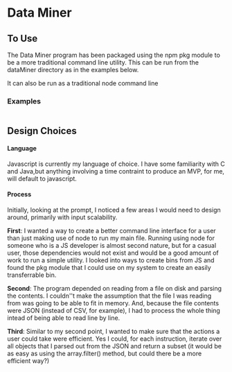 # Data Miner

## To Use
The Data Miner program has been packaged using the npm pkg module to be a more traditional command line utility. This can be run from the dataMiner directory as in the examples below.

It can also be run as a traditional node command line 

### Examples
```
```


## Design Choices
 #### Language
 Javascript is currently my language of choice. I have some familiarity with C and Java,but anything involving a time contraint to produce an MVP, for me, will default to javascript.

 #### Process
Initially, looking at the prompt, I noticed a few areas I would need to design around, primarily with input scalability.  

**First**: I wanted a way to create a better command line interface for a user than just making use of node to run my main file. Running using node for someone who is a JS developer is almost second nature, but for a casual user, those dependencies would not exist and would be a good amount of work to run a simple utility. I looked into ways to create bins from JS and found the pkg module that I could use on my system to create an easily transferrable bin.

**Second**: The program depended on reading from a file on disk and parsing the contents. I couldn''t make the assumption that the file I was reading from was going to be able to fit in memory. And, because the file contents were JSON (instead of CSV, for example), I had to process the whole thing intead of being able to read line by line. 

**Third**: Similar to my second point,  I wanted to make sure that the actions a user could take were efficient. Yes I could, for each instruction, iterate over all objects that I parsed out from the JSON and return a subset (it would be as easy as using the array.filter() method, but could there be a more efficient way?)


